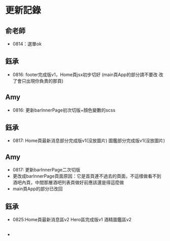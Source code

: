 # 更新記錄
## 俞老師
- 0814：選單ok
## 鈺承
- 0816: footer完成版v1，Home頁jsx初步切好
     (main頁App的部分請不要改 改了會只出現你負責的那頁)
## Amy
- 0816: 更新barInnerPage初次切版+顏色變數的scss
## 鈺承
- 0817: Home頁最新消息部分完成版v1(沒放圖片)
        圖鑑部分完成版v1(沒放圖片)
##  Amy
- 0817: 更新barInnerPage二次切版
-  更改成barInnerPage頁面原因：它是首頁連不過去的頁面，不這樣做看不到酒吧內頁，中間那層酒吧列表頁做好前應該還是得這麼做
-  main頁App的部分已改回
## 鈺承
- 0825:Home頁最新消息區v2
       Hero區完成版v1
       酒精圖鑑區v2
## 
- 